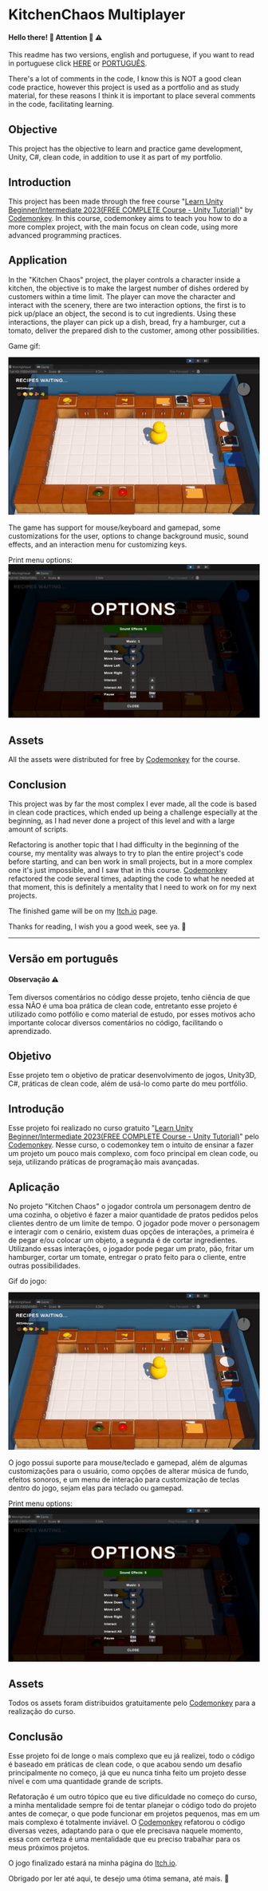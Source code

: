 # KitchenChaos Multiplayer
#### Hello there! :wave: Attention :cop: :warning:

This readme has two versions, english and portuguese, if you want to read in portuguese click [HERE](#versão-em-português) or [PORTUGUÊS](#versão-em-português).

There's a lot of comments in the code, I know this is NOT a good clean code practice, however this project is used as a portfolio and as study material, for these reasons I think it is important to place several comments in the code, facilitating learning.

## Objective
This project has the objective to learn and practice game development, Unity, C#, clean code, in addition to use it as part of my portfolio.

## Introduction
This project has been made through the free course "[Learn Unity Beginner/Intermediate 2023(FREE COMPLETE Course - Unity Tutorial)](https://www.youtube.com/watch?v=AmGSEH7QcDg&ab_channel=CodeMonkey)" by [Codemonkey](https://www.youtube.com/@CodeMonkeyUnity). In this course, codemonkey aims to teach you how to do a more complex project, with the main focus on clean code, using more advanced programming practices.

## Application
In the "Kitchen Chaos" project, the player controls a character inside a kitchen, the objective is to make the largest number of dishes ordered by customers within a time limit. The player can move the character and interact with the scenery, there are two interaction options, the first is to pick up/place an object, the second is to cut ingredients. Using these interactions, the player can pick up a dish, bread, fry a hamburger, cut a tomato, deliver the prepared dish to the customer, among other possibilities.

Game gif:
<p align="center">
<img src="ReadmeFiles/Video1Gameplay.gif" width="600px">
</p>

The game has support for mouse/keyboard and gamepad, some customizations for the user, options to change background music, sound effects, and an interaction menu for customizing keys.

Print menu options: ![](ReadmeFiles/Print1Options.png)

## Assets
All the assets were distributed for free by [Codemonkey](https://www.youtube.com/@CodeMonkeyUnity) for the course.

## Conclusion
This project was by far the most complex I ever made, all the code is based in clean code practices, which ended up being a challenge especially at the beginning, as I had never done a project of this level and with a large amount of scripts.

Refactoring is another topic that I had difficulty in the beginning of the course, my mentality was always to try to plan the entire project's code before starting, and can ben work in small projects, but in a more complex one it's just impossible, and I saw that in this course. [Codemonkey](https://www.youtube.com/@CodeMonkeyUnity) refactored the code several times, adapting the code to what he needed at that moment, this is definitely a mentality that I need to work on for my next projects.

The finished game will be on my [Itch.io](https://estevves.itch.io/) page.

Thanks for reading, I wish you a good week, see ya. :wave:

---
## Versão em português

#### Observação :warning:
Tem diversos comentários no código desse projeto, tenho ciência de que essa NÃO é uma boa prática de clean code, entretanto esse projeto é utilizado como potfólio e como material de estudo, por esses motivos acho importante colocar diversos comentários no código, facilitando o aprendizado.

## Objetivo
Esse projeto tem o objetivo de praticar desenvolvimento de jogos, Unity3D, C#, práticas de clean code, além de usá-lo como parte do meu portfólio.

## Introdução
Esse projeto foi realizado no curso gratuito "[Learn Unity Beginner/Intermediate 2023(FREE COMPLETE Course - Unity Tutorial)](https://www.youtube.com/watch?v=AmGSEH7QcDg&ab_channel=CodeMonkey)" pelo [Codemonkey](https://www.youtube.com/@CodeMonkeyUnity). Nesse curso, o codemonkey tem o intuito de ensinar a fazer um projeto um pouco mais complexo, com foco principal em clean code, ou seja, utilizando práticas de programação mais avançadas.

## Aplicação
No projeto "Kitchen Chaos" o jogador controla um personagem dentro de uma cozinha, o objetivo é fazer a maior quantidade de pratos pedidos pelos clientes dentro de um limite de tempo. O jogador pode mover o personagem e interagir com o cenário, existem duas opções de interações, a primeira é de pegar e/ou colocar um objeto, a segunda é de cortar ingredientes. Utilizando essas interações, o jogador pode pegar um prato, pão, fritar um hamburger, cortar um tomate, entregar o prato feito para o cliente, entre outras possibilidades.

Gif do jogo:
<p align="center">
<img src="ReadmeFiles/Video1Gameplay.gif" width="600px">
</p>

O jogo possui suporte para mouse/teclado e gamepad, além de algumas customizações para o usuário, como opções de alterar música de fundo, efeitos sonoros, e um menu de interação para customização de teclas dentro do jogo, sejam elas para teclado ou gamepad.

Print menu options: ![](ReadmeFiles/Print1Options.png)

## Assets
Todos os assets foram distribuidos gratuitamente pelo [Codemonkey](https://www.youtube.com/@CodeMonkeyUnity) para a realização do curso.

## Conclusão
Esse projeto foi de longe o mais complexo que eu já realizei, todo o código é baseado em práticas de clean code, o que acabou sendo um desafio principalmente no começo, já que eu nunca tinha feito um projeto desse nível e com uma quantidade grande de scripts.

Refatoração é um outro tópico que eu tive dificuldade no começo do curso, a minha mentalidade sempre foi de tentar planejar o código todo do projeto antes de começar, o que pode funcionar em projetos pequenos, mas em um mais complexo é totalmente inviável. O [Codemonkey](https://www.youtube.com/@CodeMonkeyUnity) refatorou o código diversas vezes, adaptando para o que ele precisava naquele momento, essa com certeza é uma mentalidade que eu preciso trabalhar para os meus próximos projetos.

O jogo finalizado estará na minha página do [Itch.io](https://estevves.itch.io/).

Obrigado por ler até aqui, te desejo uma ótima semana, até mais. :wave:
